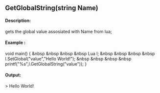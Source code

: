 ## GetGlobalString(string Name)
#### Description:
gets the global value assosiated with Name from lua;
#### Example :
void main() {
&nbsp &nbsp &nbsp &nbsp Lua l;
&nbsp &nbsp &nbsp &nbsp l.SetGlobal("value","Hello World!");
&nbsp &nbsp &nbsp &nbsp printf("%s",l.GetGlobalString("value"));
}

#### Output:
\> Hello World!